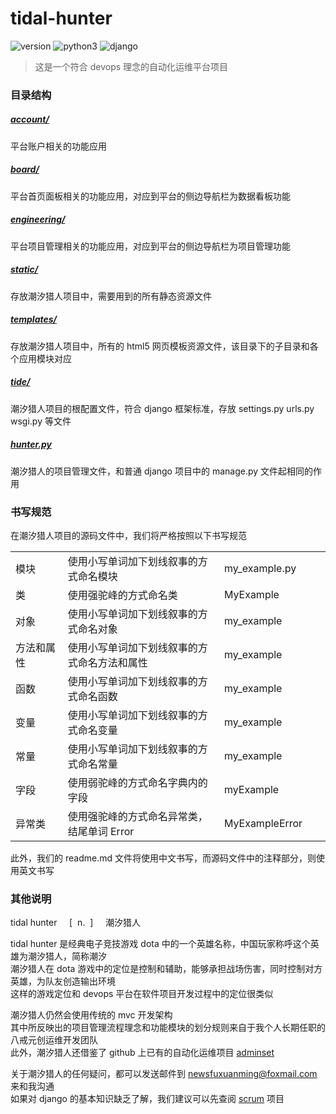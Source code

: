 # tidal-hunter
![version](https://img.shields.io/badge/version-alpha_0.02-666699.svg)
![python3](https://img.shields.io/badge/python3-3.6.7-336699.svg)
![django](https://img.shields.io/badge/django-1.11.18-FF0033.svg)

> 这是一个符合 devops 理念的自动化运维平台项目

### 目录结构
##### [account/](https://github.com/waitspring/tidal-hunter/tree/master/account)
平台账户相关的功能应用
##### [board/](https://github.com/waitspring/tidal-hunter/tree/master/board)
平台首页面板相关的功能应用，对应到平台的侧边导航栏为数据看板功能
##### [engineering/](https://github.com/waitspring/tidal-hunter/tree/master/engineering)
平台项目管理相关的功能应用，对应到平台的侧边导航栏为项目管理功能
##### [static/](https://github.com/waitspring/tidal-hunter/tree/master/static)
存放潮汐猎人项目中，需要用到的所有静态资源文件  
##### [templates/](https://github.com/waitspring/tidal-hunter/tree/master/templates)
存放潮汐猎人项目中，所有的 html5 网页模板资源文件，该目录下的子目录和各个应用模块对应  
##### [tide/](https://github.com/waitspring/tidal-hunter/tree/master/tide)
潮汐猎人项目的根配置文件，符合 django 框架标准，存放 settings.py urls.py wsgi.py 等文件  
##### [hunter.py](https://github.com/waitspring/tidal-hunter/blob/master/hunter.py)
潮汐猎人的项目管理文件，和普通 django 项目中的 manage.py 文件起相同的作用

### 书写规范
在潮汐猎人项目的源码文件中，我们将严格按照以下书写规范  


<table>
    <tbody>
        <tr>
            <td width=150>模块</td>
            <td width=548>使用小写单词加下划线叙事的方式命名模块</td>
            <td width=200>my_example.py</td>
        </tr>
        <tr>
            <td width=150>类</td>
            <td width=548>使用强驼峰的方式命名类</td>
            <td width=200>MyExample</td>
        </tr>
        <tr>
            <td width=150>对象</td>
            <td width=548>使用小写单词加下划线叙事的方式命名对象</td>
            <td width=200>my_example</td>
        </tr>
        <tr>
            <td width=150>方法和属性</td>
            <td width=548>使用小写单词加下划线叙事的方式命名方法和属性</td>
            <td width=200>my_example</td>
        </tr>
        <tr>
            <td width=150>函数</td>
            <td width=548>使用小写单词加下划线叙事的方式命名函数</td>
            <td width=200>my_example</td>
        </tr>
        <tr>
            <td width=150>变量</td>
            <td width=548>使用小写单词加下划线叙事的方式命名变量</td>
            <td width=200>my_example</td>
        </tr>
        <tr>
            <td width=150>常量</td>
            <td width=548>使用小写单词加下划线叙事的方式命名常量</td>
            <td width=200>my_example</td>
        </tr>
        <tr>
            <td width=150>字段</td>
            <td width=548>使用弱驼峰的方式命名字典内的字段</td>
            <td width=200>myExample</td>
        </tr>
        <tr>
            <td width=150>异常类</td>
            <td width=548>使用强驼峰的方式命名异常类，结尾单词 Error</td>
            <td width=200>MyExampleError</td>
        </tr>
    </tbody>
</table>


此外，我们的 readme.md 文件将使用中文书写，而源码文件中的注释部分，则使用英文书写

### 其他说明
  
tidal hunter&nbsp;&nbsp;&nbsp;&nbsp;&nbsp;[&nbsp;&nbsp;n.&nbsp;&nbsp;]&nbsp;&nbsp;&nbsp;&nbsp;&nbsp;潮汐猎人  
  
tidal hunter 是经典电子竞技游戏 dota 中的一个英雄名称，中国玩家称呼这个英雄为潮汐猎人，简称潮汐  
潮汐猎人在 dota 游戏中的定位是控制和辅助，能够承担战场伤害，同时控制对方英雄，为队友创造输出环境  
这样的游戏定位和 devops 平台在软件项目开发过程中的定位很类似  
  
潮汐猎人仍然会使用传统的 mvc 开发架构  
其中所反映出的项目管理流程理念和功能模块的划分规则来自于我个人长期任职的八戒元创运维开发团队  
此外，潮汐猎人还借鉴了 github 上已有的自动化运维项目 [adminset](https://github.com/guohongze/adminset)  
  
关于潮汐猎人的任何疑问，都可以发送邮件到 newsfuxuanming@foxmail.com 来和我沟通  
如果对 django 的基本知识缺乏了解，我们建议可以先查阅 [scrum](https://github.com/waitspring/scrum) 项目
